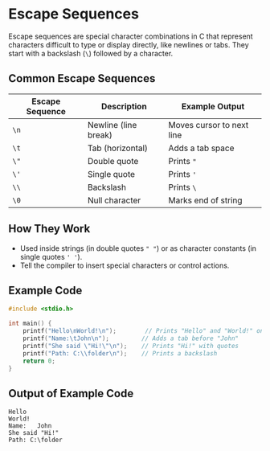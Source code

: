 # Escape Sequences

Escape sequences are special character combinations in C that represent characters difficult to type or display directly, like newlines or tabs. They start with a backslash (`\`) followed by a character.

## Common Escape Sequences

| Escape Sequence | Description           | Example Output |
|-----------------|-----------------------|----------------|
| `\n`            | Newline (line break)  | Moves cursor to next line |
| `\t`            | Tab (horizontal)      | Adds a tab space |
| `\"`            | Double quote          | Prints `"` |
| `\'`            | Single quote          | Prints `'` |
| `\\`            | Backslash             | Prints `\` |
| `\0`            | Null character        | Marks end of string |

## How They Work

- Used inside strings (in double quotes `" "`) or as character constants (in single quotes `' '`).
- Tell the compiler to insert special characters or control actions.

## Example Code

```c
#include <stdio.h>

int main() {
    printf("Hello\nWorld!\n");        // Prints "Hello" and "World!" on new lines
    printf("Name:\tJohn\n");         // Adds a tab before "John"
    printf("She said \"Hi!\"\n");    // Prints "Hi!" with quotes
    printf("Path: C:\\folder\n");    // Prints a backslash
    return 0;
}
```

## Output of Example Code

```
Hello
World!
Name:   John
She said "Hi!"
Path: C:\folder
```
